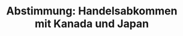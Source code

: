 ---
abstimmung:
  abstimmung: 1
  bundestagssitzung: 39
  datum: 14. Juni 2018
  legislaturperiode: 19
categories:
- Todo
data:
- title: Abstimmungsergebnis 20180614_1-data.pdf
  url: /res/2021-btw/abstimmungsergebnisse/20180614_1-data.pdf
- title: Abstimmungsergebnis 20180614_1_xls-data.xls
  url: /res/2021-btw/abstimmungsergebnisse/20180614_1_xls-data.xls
- title: Abstimmungsergebnis 20180614_1_xls-datacsv
  url: /res/2021-btw/abstimmungsergebnisse/csv/20180614_1_xls-datacsv
ergebnis:
  AfD:
    enthaltung: 0
    gesamt: 92
    ja: 0
    nein: 83
    nichtabgegeben: 9
    ungueltig: 0
  Bündnis 90/Die Grünen:
    enthaltung: 0
    gesamt: 67
    ja: 0
    nein: 63
    nichtabgegeben: 4
    ungueltig: 0
  Die Linke:
    enthaltung: 0
    gesamt: 69
    ja: 0
    nein: 66
    nichtabgegeben: 3
    ungueltig: 0
  FDP:
    enthaltung: 0
    gesamt: 80
    ja: 77
    nein: 0
    nichtabgegeben: 3
    ungueltig: 0
  cdu/csu:
    enthaltung: 1
    gesamt: 246
    ja: 1
    nein: 227
    nichtabgegeben: 17
    ungueltig: 0
  file: 20180614_1_xls-data.xls
  fraktionslos:
    enthaltung: 0
    gesamt: 2
    ja: 0
    nein: 0
    nichtabgegeben: 2
    ungueltig: 0
  spd:
    enthaltung: 0
    gesamt: 153
    ja: 0
    nein: 146
    nichtabgegeben: 7
    ungueltig: 0
layout: abstimmung
links:
- title: Link zu bundestag.de
  url: https://www.bundestag.de/parlament/plenum/abstimmung/abstimmung?id=518
preview: 'Deutscher Bundestag


  39. Sitzung des Deutschen Bundestages

  am Donnerstag, 14. Juni 2018


  Endgültiges Ergebnis der Namentlichen Abstimmung Nr. 1


  Gesetzentwurf der Abgeordneten Christian Lindner, Alexander Graf Lambsdorff, Michael

  Georg Link, weiterer Abgeordneter und der Fraktion FDP

  Entwurf eines Gesetzes zu dem umfassenden Wirtschafts- und Handelsabkommen vom 30.

  Oktober 2016 zwischen Kanada einerseits und der Europäischen Union und ihren

  Mitgliedstaaten andererseits

  - Drs. 19/958 und 19/1767 -'
tags:
- Todo
title: 'Abstimmung: Handelsabkommen mit Kanada und Japan'
---